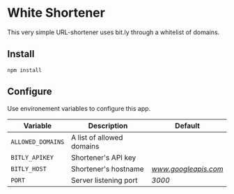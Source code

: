 # White Shortener

This very simple URL-shortener uses bit.ly through a whitelist of domains.

## Install

```
npm install
```

## Configure

Use environement variables to configure this app.


Variable | Description | Default
--- | --- | ---
`ALLOWED_DOMAINS` | A list of allowed domains |
`BITLY_APIKEY` | Shortener's API key |
`BITLY_HOST` | Shortener's hostname | *www.googleapis.com*
`PORT` | Server listening port | *3000*
